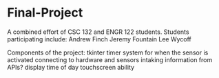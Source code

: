 # Final-Project
 A combined effort of CSC 132 and ENGR 122 students.
Students participating include:
Andrew Finch
Jeremy Fountain
Lee Wycoff

Components of the project:
tkinter
timer system for when the sensor is activated
connecting to hardware and sensors
intaking information from APIs?
display time of day
touchscreen ability